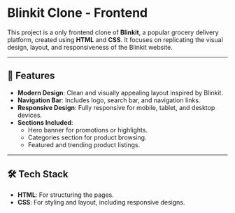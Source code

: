 # Blinkit Clone - Frontend  

This project is a only frontend clone of **Blinkit**, a popular grocery delivery platform, created using **HTML** and **CSS**. It focuses on replicating the visual design, layout, and responsiveness of the Blinkit website.

---

## 🚀 Features  
- **Modern Design**: Clean and visually appealing layout inspired by Blinkit.  
- **Navigation Bar**: Includes logo, search bar, and navigation links.  
- **Responsive Design**: Fully responsive for mobile, tablet, and desktop devices.  
- **Sections Included**:  
  - Hero banner for promotions or highlights.  
  - Categories section for product browsing.  
  - Featured and trending product listings.  

---

## 🛠️ Tech Stack  
- **HTML**: For structuring the pages.  
- **CSS**: For styling and layout, including responsive designs.

